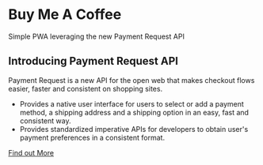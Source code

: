 # Buy Me A Coffee

Simple PWA leveraging the new Payment Request API

## Introducing Payment Request API

Payment Request is a new API for the open web that makes checkout flows easier, faster and consistent on shopping sites.

* Provides a native user interface for users to select or add a payment method, a shipping address and a shipping option in an easy, fast and consistent way.
* Provides standardized imperative APIs for developers to obtain user's payment preferences in a consistent format.

[Find out More](https://developers.google.com/web/updates/2016/07/payment-request)
